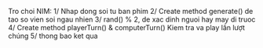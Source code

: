 Tro choi NIM:
1/ Nhap dong soi tu ban phim
2/ Create method generate() de tao so vien soi ngau nhien
3/ rand() % 2, de xac dinh nguoi hay may di truoc
4/ Create method playerTurn() & computerTurn()
   Kiem tra va play lần lượt chúng
5/ thong bao ket qua